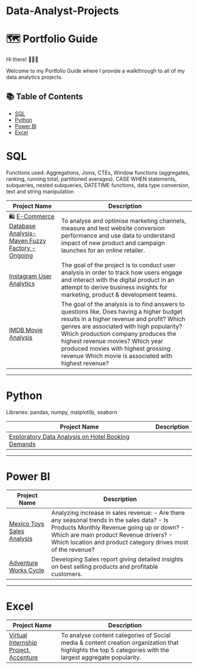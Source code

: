 # Data-Analyst-Projects

# 🗺 Portfolio Guide

Hi there! 🙋🏻‍♀️

Welcome to my Portfolio Guide where I provide a walkthrough to all of my data analytics projects.

## 📚 Table of Contents
- [SQL](#sql)
- [Python](#python)
- [Power BI](#powerbi)
- [Excel](#excel)

# SQL

Functions used: Aggregations, Joins, CTEs, Window functions (aggregates, ranking, running total, partitioned averages), CASE WHEN statements, subqueries, nested subqueries, DATETIME functions, data type conversion, text and string manipulation

| Project Name | Description |
|---|---|
| 🛍 [E-Commerce Database Analysis- Maven Fuzzy Factory - Ongoing](https://github.com/ImRuchiShah/ECommerce-Database-Analysis-using-MySQL.git) | To analyse and optimise marketing channels, measure and test website conversion performance and use data to understand impact of new product and campaign launches for an online retailer. |  
| [Instagram User Analytics](https://github.com/ImRuchiShah/Instagram-User-Analytics-using-SQL.git) | The goal of the project is to conduct user analysis in order to track how users engage and interact with the digital product in an attempt to derive business insights for marketing, product & development teams. |
| [IMDB Movie Analysis]() | The goal of the analysis is to find answers to questions like, Does having a higher budget results in a higher revenue and profit? Which genres are associated with high popularity? Which production company produces the highest revenue movies? Which year produced movies with highest grossing revenue Which movie is associated with highest revenue? |

***

# Python

Libraries: pandas, numpy, matplotlib, seaborn

| Project Name | Description |    
|---|---|
| [Exploratory Data Analysis on Hotel Booking Demands](https://github.com/ImRuchiShah/Exploratory-Data-Analysis-using-Python-on-Hotel-Bookings-Demand.git) | 


***

# Power BI

| Project Name | Description |
|---|---|
| [Mexico Toys Sales Analysis](https://github.com/ImRuchiShah/Data-Analysis-using-PowerBi-on-Mexico-Toys-Sales.git) |  Analyzing increase in sales revenue: - Are there any seasonal trends in the sales data? - Is Products Monthly Revenue going up or down? - Which are main product Revenue drivers? - Which location and product category drives most of the revenue? |
| [Adventure Works Cycle](https://github.com/ImRuchiShah/Data-Analysis-using-PowerBI-on-Adventure-Works-Cycle.git) |  Developing Sales report giving detailed insights on best selling products and profitable customers. |

***

# Excel
| Project Name | Description |
|---|---|
| [Virtual Internship Project, Accenture](https://github.com/ImRuchiShah/Virtual-Internship-Project-Accenture-using-Excel.git) | To analyse content categories of Social media & content creation organization that highlights the top 5 categories with the largest aggregate popularity. |



